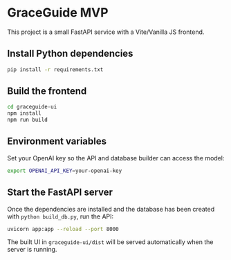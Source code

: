 # GraceGuide MVP

This project is a small FastAPI service with a Vite/Vanilla JS frontend.

## Install Python dependencies

```bash
pip install -r requirements.txt
```

## Build the frontend

```bash
cd graceguide-ui
npm install
npm run build
```

## Environment variables

Set your OpenAI key so the API and database builder can access the model:

```bash
export OPENAI_API_KEY=your-openai-key
```

## Start the FastAPI server

Once the dependencies are installed and the database has been created with `python build_db.py`, run the API:

```bash
uvicorn app:app --reload --port 8000
```

The built UI in `graceguide-ui/dist` will be served automatically when the server is running.
